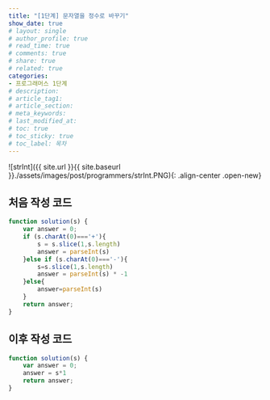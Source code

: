 ```yaml
---
title: "[1단계] 문자열을 정수로 바꾸기"
show_date: true
# layout: single
# author_profile: true
# read_time: true
# comments: true
# share: true
# related: true
categories: 
- 프로그래머스 1단계
# description: 
# article_tag1: 
# article_section: 
# meta_keywords: 
# last_modified_at: 
# toc: true
# toc_sticky: true
# toc_label: 목차
--- 
```


![strInt]({{ site.url }}{{ site.baseurl }}./assets/images/post/programmers/strInt.PNG){: .align-center .open-new}


## 처음 작성 코드
```js
function solution(s) {
    var answer = 0;
    if (s.charAt(0)==='+'){
        s = s.slice(1,s.length)
        answer = parseInt(s)
    }else if (s.charAt(0)==='-'){
        s=s.slice(1,s.length)
        answer = parseInt(s) * -1
    }else{
        answer=parseInt(s)
    }
    return answer;
}
```

## 이후 작성 코드
```js
function solution(s) {
    var answer = 0;
    answer = s*1  
    return answer;
}
```
